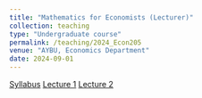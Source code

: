 ```yaml
---
title: "Mathematics for Economists (Lecturer)"
collection: teaching
type: "Undergraduate course"
permalink: /teaching/2024_Econ205
venue: "AYBU, Economics Department"
date: 2024-09-01
---
```

[Syllabus](/files/ECON205/ECON205_syllabus.pdf)  [Lecture 1](/files/ECON205/Math_for_Econ_L1.pdf) [Lecture 2](/files/ECON205/Math_for_Econ_L2.pdf)
